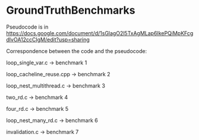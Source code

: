 # GroundTruthBenchmarks

Pseudocode is in https://docs.google.com/document/d/1sGlagO2l5TxAgMLap6IkePQiMpKFcgdlvOA12ccCIgM/edit?usp=sharing

Correspondence between the code and the pseudocode:

loop_single_var.c -> benchmark 1

loop_cacheline_reuse.cpp -> benchmark 2

loop_nest_multithread.c -> benchmark 3

two_rd.c -> benchmark 4

four_rd.c -> benchmark 5

loop_nest_many_rd.c ->  benchmark 6

invalidation.c -> benchmark 7
